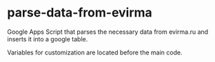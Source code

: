 # parse-data-from-evirma
Google Apps Script that parses the necessary data from evirma.ru and inserts it into a google table.

Variables for customization are located before the main code.
